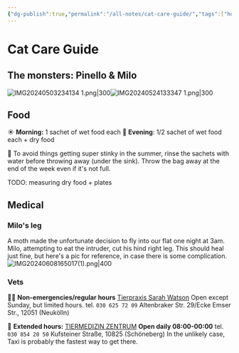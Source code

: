 ```yaml
---
{"dg-publish":true,"permalink":"/all-notes/cat-care-guide/","tags":["house-sitting"],"created":"2024-06-08T23:01:32.349+02:00","updated":"2024-06-08T23:36:01.598+02:00"}
---
```


# Cat Care Guide
## The monsters: Pinello  & Milo

![IMG20240503234134 1.png|300](/img/user/Files/IMG20240503234134%201.png)![IMG20240524133347 1.png|300](/img/user/Files/IMG20240524133347%201.png)
## Food
☀️ **Morning:** 1 sachet of wet food each
🌙 **Evening**: 1/2 sachet of wet food each + dry food

🤢 To avoid things getting super stinky in the summer, rinse the sachets with water before throwing away (under the sink). Throw the bag away at the end of the week even if it's not full.

TODO: measuring dry food + plates
## Medical

### Milo's leg
A moth made the unfortunate decision to fly into our flat one night at 3am.
Milo, attempting to eat the intruder, cut his hind right leg.
This should heal just fine, but here's a pic for reference, in case there is some complication.
![IMG20240608165017(1).png|400](/img/user/Files/IMG20240608165017(1).png)


### Vets
👩‍⚕️ **Non-emergencies/regular hours**
[Tierpraxis Sarah Watson](https://www.tierarzt-watson.de/english/)
Open except Sunday, but limited hours.
tel. `030 625 72 09`
Altenbraker Str. 29/Ecke Emser Str., 12051 (Neukölln)

🚨 **Extended hours:**
[TIERMEDIZIN ZENTRUM](https://tiermedizinzentrum.de/)
**Open daily 08:00-00:00**
tel. `030 854 20 50`
Kufsteiner Straße, 10825 (Schöneberg)
In the unlikely case, Taxi is probably the fastest way to get there.

